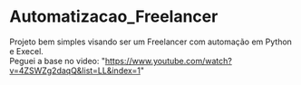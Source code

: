 # Automatizacao_Freelancer
Projeto bem simples visando ser um Freelancer com automação em Python e Execel. <br>
Peguei a base no video: "https://www.youtube.com/watch?v=4ZSWZg2daqQ&list=LL&index=1"  
